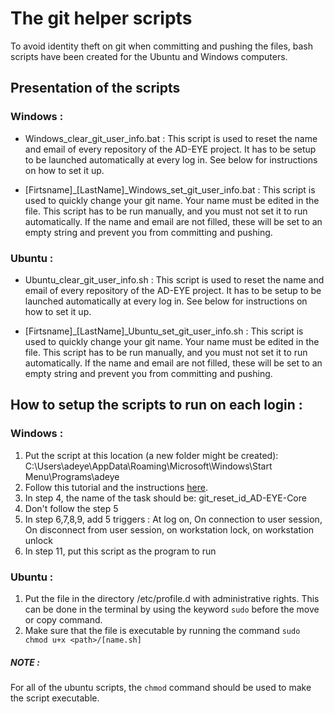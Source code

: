 # The git helper scripts

To avoid identity theft on git when committing and pushing the files, bash scripts have been created for the Ubuntu and Windows computers.



## Presentation of the scripts

### Windows :
 
- Windows_clear_git_user_info.bat			: This script is used to reset the name and email of every repository of the AD-EYE project. It has to be setup to be launched automatically at every log in. See below for instructions on how to set it up.

- [Firtsname]_[LastName]_Windows_set_git_user_info.bat	: This script is used to quickly change your git name. Your name must be edited in the file. This script has to be run manually, and you must not set it to run automatically. If the name and email are not filled, these will be set to an empty string and prevent you from committing and pushing.




### Ubuntu :

- Ubuntu_clear_git_user_info.sh 			: This script is used to reset the name and email of every repository of the AD-EYE project. It has to be setup to be launched automatically at every log in. See below for instructions on how to set it up.

- [Firtsname]_[LastName]_Ubuntu_set_git_user_info.sh 	: This script is used to quickly change your git name. Your name must be edited in the file. This script has to be run manually, and you must not set it to run automatically. If the name and email are not filled, these will be set to an empty string and prevent you from committing and pushing.





## How to setup the scripts to run on each login :

### Windows :

1. Put the script at this location (a new folder might be created): C:\Users\adeye\AppData\Roaming\Microsoft\Windows\Start Menu\Programs\adeye
2. Follow this tutorial and the instructions [here](https://winaero.com/run-app-or-script-at-logon-with-task-scheduler-in-windows-10/).
3. In step 4, the name of the task should be: git_reset_id_AD-EYE-Core
4. Don't follow the step 5
5. In step 6,7,8,9, add 5 triggers : At log on, On connection to user session, On disconnect from user session, on workstation lock, on workstation unlock
6. In step 11, put this script as the program to run


### Ubuntu :

1. Put the file in the directory /etc/profile.d with administrative rights. This can be done in the terminal by using the keyword `sudo` before the move or copy command.
2. Make sure that the file is executable by running the command `sudo chmod u+x <path>/[name.sh]`

##### NOTE :
For all of the ubuntu scripts, the `chmod` command should be used to make the script executable.
